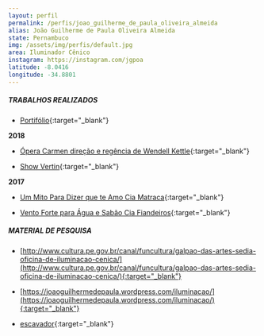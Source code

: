 ```yaml
---
layout: perfil
permalink: /perfis/joao_guilherme_de_paula_oliveira_almeida
alias: João Guilherme de Paula Oliveira Almeida
state: Pernambuco
img: /assets/img/perfis/default.jpg
area: Iluminador Cênico
instagram: https://instagram.com/jgpoa
latitude: -8.0416
longitude: -34.8801
---
```


##### **TRABALHOS REALIZADOS**

- [Portifólio](https://joaoguilhermedepaula.wordpress.com/iluminacao/){:target="_blank"}

**2018**

- [Ópera Carmen direção e regência de Wendell Kettle](https://www.youtube.com/watch?v=pg9H0xor-ek){:target="_blank"}

- [Show Vertin](https://www.youtube.com/watch?v=58zHlF9wkbU){:target="_blank"}

**2017**

- [Um Mito Para Dizer que te Amo Cia Matraca](https://www.youtube.com/watch?v=MNhzEbEhcAk){:target="_blank"}

- [Vento Forte para Água e Sabão Cia Fiandeiros](https://www.youtube.com/watch?v=9Wsv7eMfXRY){:target="_blank"}

##### **MATERIAL DE PESQUISA**

- [http://www.cultura.pe.gov.br/canal/funcultura/galpao-das-artes-sedia-oficina-de-iluminacao-cenica/](http://www.cultura.pe.gov.br/canal/funcultura/galpao-das-artes-sedia-oficina-de-iluminacao-cenica/){:target="_blank"}

- [https://joaoguilhermedepaula.wordpress.com/iluminacao/](https://joaoguilhermedepaula.wordpress.com/iluminacao/){:target="_blank"}

- [escavador](https://www.escavador.com/sobre/1742087/joao-denys-araujo-leite){:target="_blank"}